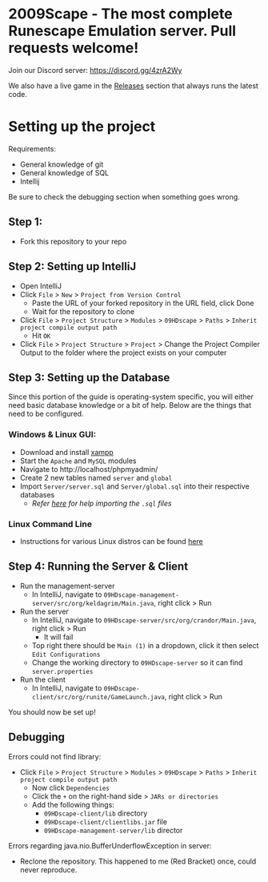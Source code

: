 # 2009Scape - The most complete Runescape Emulation server. Pull requests welcome!

Join our Discord server: https://discord.gg/4zrA2Wy

We also have a live game in the [Releases](https://github.com/dginovker/RS-2009/releases) section that always runs the latest code.

# Setting up the project
Requirements:
- General knowledge of git
- General knowledge of SQL
- Intellij

Be sure to check the debugging section when something goes wrong.

## Step 1:
- Fork this repository to your repo

## Step 2: Setting up IntelliJ
- Open IntelliJ
- Click `File` > `New` > `Project from Version Control`
  - Paste the URL of your forked repository in the URL field, click Done
  - Wait for the repository to clone
- Click `File` > `Project Structure` > `Modules` > `09HDscape` > `Paths` > `Inherit project compile output path`
  - Hit `OK`
- Click `File` > `Project Structure` > `Project` > Change the Project Compiler Output to the folder where the project exists on your computer
  
## Step 3: Setting up the Database
Since this portion of the guide is operating-system specific, you will either need basic database knowledge or a bit of help. Below are the things that need to be configured.

### Windows & Linux GUI:
- Download and install [xampp](https://www.apachefriends.org/download.html)
- Start the `Apache` and `MySQL` modules
- Navigate to http://localhost/phpmyadmin/
- Create 2 new tables named `server` and `global`
- Import `Server/server.sql` and `Server/global.sql` into their respective databases
  - _Refer [here](https://www.thecodedeveloper.com/import-large-sql-files-xampp/) for help importing the `.sql` files_

### Linux Command Line
- Instructions for various Linux distros can be found [here](https://github.com/dginovker/RS-2009/tree/master/CompiledServer/Guides)


## Step 4: Running the Server & Client
- Run the management-server
  - In IntelliJ, navigate to `09HDscape-management-server/src/org/keldagrim/Main.java`, right click > Run
- Run the server
  - In IntelliJ, navigate to `09HDscape-server/src/org/crandor/Main.java`, right click > Run
    - It will fail
  - Top right there should be `Main (1)` in a dropdown, click it then select `Edit Configurations`
  - Change the working directory to `09HDscape-server` so it can find `server.properties`
- Run the client
  - In IntelliJ, navigate to `09HDscape-client/src/org/runite/GameLaunch.java`, right click > Run
  
You should now be set up!

## Debugging

Errors could not find library:
- Click `File` > `Project Structure` > `Modules` > `09HDscape` > `Paths` > `Inherit project compile output path`
  - Now click `Dependencies`
  - Click the `+` on the right-hand side > `JARs or directories`
  - Add the following things:
    - `09HDscape-client/lib` directory
    - `09HDscape-client/clientlibs.jar` file
    - `09HDscape-management-server/lib` director 

Errors regarding java.nio.BufferUnderflowException in server:
- Reclone the repository. This happened to me (Red Bracket) once, could never reproduce.
